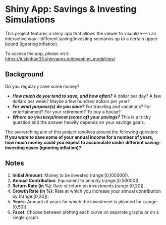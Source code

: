 # Shiny App: Savings & Investing Simulations
This project features a shiny app that allows the viewer to visualize—in an interactive way—different saving/investing scenarios up to a certain upper bound (ignoring inflation).

To access the app, please visit: https://justinhan33.shinyapps.io/investing_modalities/

## Background
Do you regularly save some money?
* _**How much do you tend to save, and how often?**_ A dollar per day? A few dollars per
week? Maybe a few hundred dollars per year?
* _**For what purpose(s) do you save?**_ For traveling and vacations? For entertainment? For
your retirement? To buy a house?
* _**Where do you keep/invest (some of) your savings?**_ This is a tricky question
and the answer heavily depends on your savings goals.

The overarching aim of this project revolves around the following question:
**If you were to save some of your annual income for a number of years, how much
money could you expect to accumulate under different saving-investing cases
(ignoring inflation)?**

## Notes
1. **Initial Amount**: Money to be invested (range:[0,100000]).
2. **Annual Contribution**: Equivalent to annuity (range:[0,50000]).
3. **Return Rate (in %)**: Rate of return on investments (range:[0,20]).
4. **Growth Rate (in %)**: Rate at which you increase your annual contribution by (range:[0,20]).
5. **Years**: Amount of years for which the investment is planned for (range:[0,50]).
2. **Facet**: Choose between plotting each curve on separate graphs or on a single graph.
